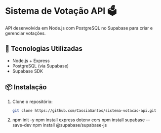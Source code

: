 # Sistema de Votação API 🗳

API desenvolvida em Node.js com PostgreSQL no Supabase para criar e gerenciar votações.

## 🚀 Tecnologias Utilizadas
- Node.js + Express
- PostgreSQL (via Supabase)
- Supabase SDK

## 📦 Instalação
1. Clone o repositório:
   ```sh
   git clone https://github.com/CassiaSantos/sistema-votacao-api.git

2. npm init -y
npm install express dotenv cors
npm install supabase --save-dev
npm install @supabase/supabase-js